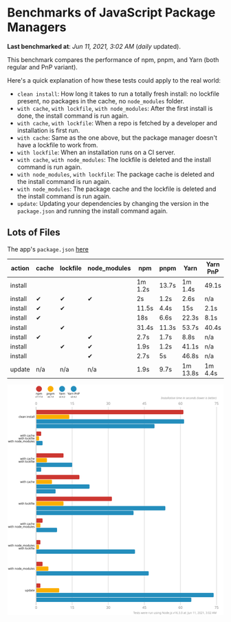 # Benchmarks of JavaScript Package Managers

**Last benchmarked at**: _Jun 11, 2021, 3:02 AM_ (_daily_ updated).

This benchmark compares the performance of npm, pnpm, and Yarn (both regular and PnP variant).

Here's a quick explanation of how these tests could apply to the real world:

- `clean install`: How long it takes to run a totally fresh install: no lockfile present, no packages in the cache, no `node_modules` folder.
- `with cache`, `with lockfile`, `with node_modules`: After the first install is done, the install command is run again.
- `with cache`, `with lockfile`: When a repo is fetched by a developer and installation is first run.
- `with cache`: Same as the one above, but the package manager doesn't have a lockfile to work from.
- `with lockfile`: When an installation runs on a CI server.
- `with cache`, `with node_modules`: The lockfile is deleted and the install command is run again.
- `with node_modules`, `with lockfile`: The package cache is deleted and the install command is run again.
- `with node_modules`: The package cache and the lockfile is deleted and the install command is run again.
- `update`: Updating your dependencies by changing the version in the `package.json` and running the install command again.

## Lots of Files

The app's `package.json` [here](https://github.com/pnpm/pnpm.github.io/blob/main/benchmarks/fixtures/alotta-files/package.json)

| action  | cache | lockfile | node_modules| npm | pnpm | Yarn | Yarn PnP |
| ---     | ---   | ---      | ---         | --- | ---  | ---  | ---      |
| install |       |          |             | 1m 1.2s | 13.7s | 1m 1.4s | 49.1s |
| install | ✔     | ✔        | ✔           | 2s | 1.2s | 2.6s | n/a |
| install | ✔     | ✔        |             | 11.5s | 4.4s | 15s | 2.1s |
| install | ✔     |          |             | 18s | 6.6s | 22.3s | 8.1s |
| install |       | ✔        |             | 31.4s | 11.3s | 53.7s | 40.4s |
| install | ✔     |          | ✔           | 2.7s | 1.7s | 8.8s | n/a |
| install |       | ✔        | ✔           | 1.9s | 1.2s | 41.1s | n/a |
| install |       |          | ✔           | 2.7s | 5s | 46.8s | n/a |
| update  | n/a   | n/a      | n/a         | 1.9s | 9.7s | 1m 13.8s | 1m 4.4s |

![Graph of the alotta-files results](../../static/img/benchmarks/alotta-files.svg)